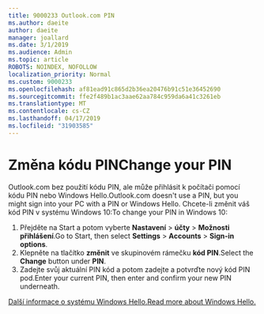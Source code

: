 ```yaml
---
title: 9000233 Outlook.com PIN
ms.author: daeite
author: daeite
manager: joallard
ms.date: 3/1/2019
ms.audience: Admin
ms.topic: article
ROBOTS: NOINDEX, NOFOLLOW
localization_priority: Normal
ms.custom: 9000233
ms.openlocfilehash: af81ead91c865d2b36ea20476b91c51e36452690
ms.sourcegitcommit: ffe2f489b1ac3aae62aa784c959da6a41c3261eb
ms.translationtype: MT
ms.contentlocale: cs-CZ
ms.lasthandoff: 04/17/2019
ms.locfileid: "31903585"
---
```

# <a name="change-your-pin"></a><span data-ttu-id="7e60e-102">Změna kódu PIN</span><span class="sxs-lookup"><span data-stu-id="7e60e-102">Change your PIN</span></span>

<span data-ttu-id="7e60e-103">Outlook.com bez použití kódu PIN, ale může přihlásit k počítači pomocí kódu PIN nebo Windows Hello.</span><span class="sxs-lookup"><span data-stu-id="7e60e-103">Outlook.com doesn't use a PIN, but you might sign into your PC with a PIN or Windows Hello.</span></span> <span data-ttu-id="7e60e-104">Chcete-li změnit váš kód PIN v systému Windows 10:</span><span class="sxs-lookup"><span data-stu-id="7e60e-104">To change your PIN in Windows 10:</span></span>

1. <span data-ttu-id="7e60e-105">Přejděte na Start a potom vyberte **Nastavení** > **účty** > **Možnosti přihlášení**.</span><span class="sxs-lookup"><span data-stu-id="7e60e-105">Go to Start, then select **Settings** > **Accounts** > **Sign-in options**.</span></span>
2. <span data-ttu-id="7e60e-106">Klepněte na tlačítko **změnit** ve skupinovém rámečku **kód PIN**.</span><span class="sxs-lookup"><span data-stu-id="7e60e-106">Select the **Change** button under **PIN**.</span></span>
3. <span data-ttu-id="7e60e-107">Zadejte svůj aktuální PIN kód a potom zadejte a potvrďte nový kód PIN pod.</span><span class="sxs-lookup"><span data-stu-id="7e60e-107">Enter your current PIN, then enter and confirm your new PIN underneath.</span></span>

[<span data-ttu-id="7e60e-108">Další informace o systému Windows Hello.</span><span class="sxs-lookup"><span data-stu-id="7e60e-108">Read more about Windows Hello.</span></span>](https://support.microsoft.com/help/17215/)